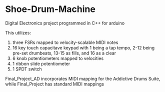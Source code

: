 # Shoe-Drum-Machine
Digital Electronics project programmed in C++ for arduino

This utilizes: </br>
  1) three FSRs mapped to velocity-scalable MIDI notes </br>
  2) 16 key touch capacitave keypad with 1 being a tap tempo, 2-12 being pre-set drumbeats, 13-15 as fills, and 16 as a clear </br>
  3) 6 knob potentiometers mapped to velocities </br>
  4) 1 ribbon slide potentiometer </br>
  5) 1 SPDT switch </br>
 
Final_Project_AD incorporates MIDI mapping for the Addictive Drums Suite, while Final_Project has standard MIDI mappings
